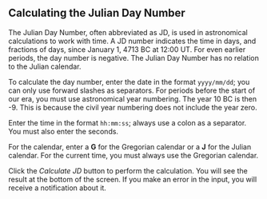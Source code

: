 ## Calculating the Julian Day Number

The Julian Day Number, often abbreviated as JD, is used in astronomical calculations to work with time. A JD number indicates the time in days, and fractions of days, since January 1, 4713 BC at 12:00 UT. For even earlier periods, the day number is negative. The Julian Day Number has no relation to the Julian calendar.

To calculate the day number, enter the date in the format `yyyy/mm/dd`; you can only use forward slashes as separators. For periods before the start of our era, you must use astronomical year numbering. The year 10 BC is then -9. This is because the civil year numbering does not include the year zero.

Enter the time in the format `hh:mm:ss`; always use a colon as a separator. You must also enter the seconds.

For the calendar, enter a **G** for the Gregorian calendar or a **J** for the Julian calendar. For the current time, you must always use the Gregorian calendar.

Click the *Calculate JD* button to perform the calculation. You will see the result at the bottom of the screen. If you make an error in the input, you will receive a notification about it.



 